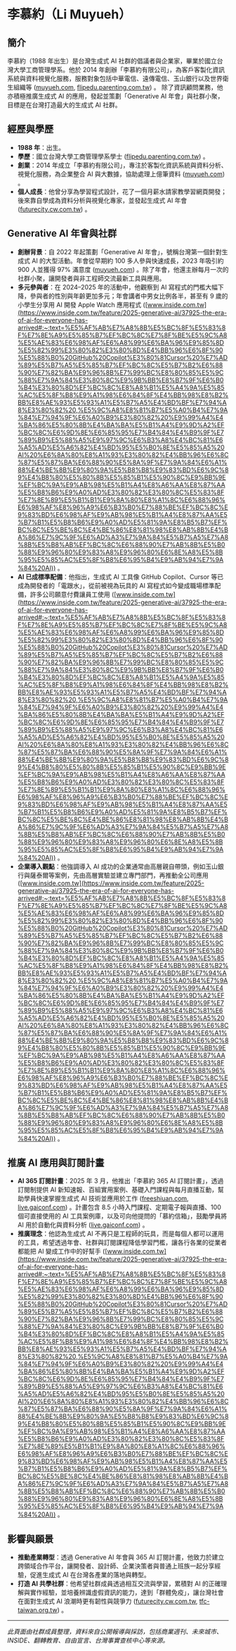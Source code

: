 # 李慕約（Li Muyueh）  

## 簡介  
李慕約（1988 年出生）是台灣生成式 AI 社群的倡議者與企業家，畢業於國立台灣大學工商管理學系。他於 2014 年創辦「李慕約有限公司」，為客戶客製化資訊系統與資料視覺化服務，服務對象包括中華電信、遠傳電信、玉山銀行以及世界衛生組織等 ([muyueh.com](https://muyueh.com/#:~:text=%E6%88%91%E5%80%91%E5%B9%AB%E5%8A%A9%E6%88%91%E5%80%91%E7%9A%84%E5%AE%A2%E6%88%B6%E6%89%93%E9%80%A0%E5%AE%A2%E8%A3%BD%E5%8C%96%E7%9A%84%E8%B3%87%E8%A8%8A%E7%B3%BB%E7%B5%B1%E3%80%82%E6%88%91%E5%80%91%E7%9A%84%E5%AE%A2%E6%88%B6%E5%8C%85%E5%90%AB%EF%BC%9A%E4%B8%AD%E8%8F%AF%E9%9B%BB%E4%BF%A1%E3%80%81%E9%81%A0%E5%82%B3%E9%9B%BB%E4%BF%A1%E3%80%81%E7%8E%89%E5%B1%B1%E9%87%91%E6%8E%A7%E3%80%81%E7%BE%8E%E5%9C%8B%E5%9C%A8%E5%8F%B0%E5%8D%94%E6%9C%83%EF%BC%88AIT%EF%BC%89%E3%80%81%E4%B8%96%E7%95%8C%E8%A1%9B%E7%94%9F%E7%B5%84%E7%B9%94%EF%BC%88WHO%EF%BC%89%20%E4%BB%A5%E5%8F%8A%E7%8F%BE%E4%BB%BB%E7%B8%BD%E7%B5%B1%E3%80%82%20%20%E5%AE%A2%E8%A3%BD%E5%8C%96%E8%B3%87%E8%A8%8A%E7%B3%BB%E7%B5%B1%20%E8%87%B4%E8%AC%9B%E7%A9%B6%E7%9A%84%E5%AE%A2%E6%88%B6%EF%BC%9A%E4%B8%8D%E5%B0%87%E5%B0%B1%E7%9A%84%E9%81%B8%E6%93%87,%E9%A6%96%E9%A0%81%20%20%E8%AA%B2%E7%A8%8B%EF%BC%9A%E6%9D%8E%E6%85%95%E7%B4%84%E7%9A%84%20AI%20%E5%B7%A5%E4%BD%9C%E6%87%89%E7%94%A8), [flipedu.parenting.com.tw](https://flipedu.parenting.com.tw/author/1264#:~:text=%E6%9D%8E%E6%85%95%E7%B4%84%5D%20,%E6%B4%BB%E5%8B%95%20%20%20%E6%9C%83%E5%93%A1%E5%B0%88%E5%B1%AC)) 。
除了資訊顧問業務，他亦積極推廣生成式 AI 的應用，發起並策劃「Generative AI 年會」與社群小聚，目標是在台灣打造最大的生成式 AI 社群。  

## 經歷與學歷  
- **1988 年**：出生。
- **學歷**：國立台灣大學工商管理學系學士 ([flipedu.parenting.com.tw](https://flipedu.parenting.com.tw/author/1264#:~:text=%E6%9D%8E%E6%85%95%E7%B4%84%5D%20,%E6%B4%BB%E5%8B%95%20%20%20%E6%9C%83%E5%93%A1%E5%B0%88%E5%B1%AC)) 。  
- **創業**：2014 年成立「李慕約有限公司」，專注於客製化資訊系統與資料分析、視覺化服務，為企業整合 AI 與大數據，協助處理上億筆資料 ([muyueh.com](https://muyueh.com/#:~:text=%E6%88%91%E5%80%91%E5%B9%AB%E5%8A%A9%E6%88%91%E5%80%91%E7%9A%84%E5%AE%A2%E6%88%B6%E6%89%93%E9%80%A0%E5%AE%A2%E8%A3%BD%E5%8C%96%E7%9A%84%E8%B3%87%E8%A8%8A%E7%B3%BB%E7%B5%B1%E3%80%82%E6%88%91%E5%80%91%E7%9A%84%E5%AE%A2%E6%88%B6%E5%8C%85%E5%90%AB%EF%BC%9A%E4%B8%AD%E8%8F%AF%E9%9B%BB%E4%BF%A1%E3%80%81%E9%81%A0%E5%82%B3%E9%9B%BB%E4%BF%A1%E3%80%81%E7%8E%89%E5%B1%B1%E9%87%91%E6%8E%A7%E3%80%81%E7%BE%8E%E5%9C%8B%E5%9C%A8%E5%8F%B0%E5%8D%94%E6%9C%83%EF%BC%88AIT%EF%BC%89%E3%80%81%E4%B8%96%E7%95%8C%E8%A1%9B%E7%94%9F%E7%B5%84%E7%B9%94%EF%BC%88WHO%EF%BC%89%20%E4%BB%A5%E5%8F%8A%E7%8F%BE%E4%BB%BB%E7%B8%BD%E7%B5%B1%E3%80%82%20%20%E5%AE%A2%E8%A3%BD%E5%8C%96%E8%B3%87%E8%A8%8A%E7%B3%BB%E7%B5%B1%20%E8%87%B4%E8%AC%9B%E7%A9%B6%E7%9A%84%E5%AE%A2%E6%88%B6%EF%BC%9A%E4%B8%8D%E5%B0%87%E5%B0%B1%E7%9A%84%E9%81%B8%E6%93%87,%E9%A6%96%E9%A0%81%20%20%E8%AA%B2%E7%A8%8B%EF%BC%9A%E6%9D%8E%E6%85%95%E7%B4%84%E7%9A%84%20AI%20%E5%B7%A5%E4%BD%9C%E6%87%89%E7%94%A8)) 。  
- **個人成長**：他曾分享為學習程式設計，花了一個月薪水請家教學習網頁開發；後來靠自學成為資料分析與視覺化專家，並發起生成式 AI 年會 ([futurecity.cw.com.tw](https://futurecity.cw.com.tw/article/3705#:~:text=%E6%9C%AA%E4%BE%86%E5%A4%A7%E4%BE%86%E8%B3%93%EF%BC%9A%E7%94%9F%E6%88%90%E5%BC%8FAI%E5%B9%B4%E6%9C%83%E7%AD%96%E5%B1%95%E4%BA%BA%E6%9D%8E%E6%85%95%E7%B4%84%E3%80%82%E5%9C%96%E7%89%87%E4%BE%86%E6%BA%90%EF%BC%9A%E6%9D%8E%E6%85%95%E7%B4%84%E6%8F%90%E4%BE%9B%20%E8%A3%BD%E5%9C%96%EF%BC%9A%E6%9C%AA%E4%BE%86%E5%9F%8E%E5%B8%82%202025,%E5%95%8F%EF%BC%9A%E5%BE%9E2022%E5%B9%B4%E5%BA%95ChatGPT%E5%87%BA%E7%8F%BE%E5%88%B0%E7%8F%BE%E5%9C%A8%EF%BC%8C%E4%BD%A0%E8%BE%A6%E4%BA%86%E5%BE%88%E5%A4%9AAI%E7%9B%B8%E9%97%9C%E7%9A%84%E6%B4%BB%E5%8B%95%E3%80%81%E8%81%9A%E6%9C%83%E8%88%87%E6%BC%94%E8%AC%9B%E3%80%82%E4%BD%A0%E8%A7%80%E5%AF%9F%EF%BC%8C%E5%8F%B0%E7%81%A3%E7%9A%84AI%E5%AD%B8%E7%BF%92%E7%A4%BE%E7%BE%A4%E6%9C%89%E4%BB%80%E9%BA%BC%E8%AE%8A%E5%8C%96%EF%BC%9F%E9%80%99%E6%98%AF%E4%BD%A0%E6%83%B3%E5%83%8F%E4%B8%AD%E7%9A%84%E6%8A%80%E8%A1%93%E7%A4%BE%E7%BE%A4%E5%97%8E%EF%BC%9F%20%E6%9D%8E%EF%BC%9A%E6%88%91%E8%A7%80%E5%AF%9F%E5%88%B0%E4%B8%80%E5%80%8B%E9%87%8D%E5%A4%A7%E8%AE%8A%E5%8C%96%EF%BC%8C%E9%9B%96%E7%84%B6%E4%B8%A6%E9%9D%9E%E5%88%BB%E6%84%8F%E6%8E%A8%E5%8B%95%EF%BC%8C%E4%BD%86%E6%88%91%E6%84%8F%E8%AD%98%E5%88%B0%EF%BC%8C%E5%8F%83%E8%88%87AI%E5%AF%AB%E7%A8%8B%E5%BC%8F%E6%B4%BB%E5%8B%95%E7%9A%84%E5%A5%B3%E6%80%A7%E5%B7%B2%E8%B6%85%E9%81%8E%E7%94%B7%E6%80%A7%E3%80%82%20%E6%9C%80%E5%88%9D%E8%88%89%E8%BE%A6%E6%B4%BB%E5%8B%95%E6%99%82%EF%BC%8C%E6%88%91%E5%80%91%E6%83%B3%E5%83%8F%E7%9A%84%E6%88%90%E5%93%A1%E5%BD%A2%E8%B1%A1%E6%98%AF%E7%94%B7%E6%80%A7%E5%B7%A5%E7%A8%8B%E5%B8%AB%EF%BC%8C%E5%B0%B1%E5%83%8F%E5%8F%B0%E7%81%A3%E6%97%A2%E6%9C%89%E7%9A%84%E9%96%8B%E6%BA%90%E7%A4%BE%E7%BE%A4%EF%BC%8C%E5%A6%82g0v%E3%80%81COSCUP%E3%80%81PyCon%20TW%E7%AD%89%E3%80%82%E4%BD%86%E6%98%AF%EF%BC%8CAI%E9%99%8D%E4%BD%8E%E4%BA%86%E5%85%A5%E9%96%80%E9%96%80%E6%AA%BB%EF%BC%8C%E7%84%A1%E8%AB%96%E6%98%AF%E8%AC%9B%E8%80%85%E9%82%84%E6%98%AF%E5%8F%83%E8%88%87%E8%80%85%EF%BC%8C%E6%AF%8F%E5%80%8B%E4%BA%BA%E9%83%BD%E6%9C%89%E6%A9%9F%E6%9C%83%E5%8F%83%E8%88%87%E3%80%82%E5%9B%A0%E6%AD%A4%EF%BC%8C%E5%8F%83%E8%88%87%E8%80%85%E7%9A%84%E8%83%8C%E6%99%AF%E3%80%81%E6%80%A7%E5%88%A5%E3%80%81%E5%B9%B4%E9%BD%A1%E6%9B%B4%E5%A4%9A%E5%85%83%EF%BC%8C%E4%B8%94%E5%87%BA%E7%8F%BE%E4%B8%8D%E5%B0%91%E9%A0%90%E6%9C%9F%E5%A4%96%E7%9A%84%E9%9D%A2%E5%AD%94%E3%80%82%20%E4%BB%8A%E5%B9%B4%E7%94%9F%E6%88%90%E5%BC%8FAI%E5%B9%B4%E6%9C%83%E4%B8%BB%E9%A1%8C%E6%98%AF%E3%80%8C%E7%94%A8AI%E5%AF%AB%E7%A8%8B%E5%BC%8F%E3%80%8D%EF%BC%8C%E8%AC%9B%E8%80%85%E5%A4%A7%E5%A4%9A%E4%B8%8D%E6%98%AF%E7%94%B7%E6%80%A7%E5%B7%A5%E7%A8%8B%E5%B8%AB%E3%80%82%E6%88%91%E5%B8%8C%E6%9C%9B%E9%80%99%E8%83%BD%E5%95%9F%E7%99%BC%E5%A4%A7%E5%AE%B6%EF%BC%9A)) 。
## Generative AI 年會與社群  
- **創辦背景**：自 2022 年起策劃「Generative AI 年會」，號稱台灣第一個針對生成式 AI 的大型活動。年會從早期約 100 多人參與快速成長，2023 年吸引約 900 人並獲得 97% 滿意度 ([muyueh.com](https://muyueh.com/#:~:text=%E6%88%91%E5%80%91%E5%B9%AB%E5%8A%A9%E6%88%91%E5%80%91%E7%9A%84%E5%AE%A2%E6%88%B6%E6%89%93%E9%80%A0%E5%AE%A2%E8%A3%BD%E5%8C%96%E7%9A%84%E8%B3%87%E8%A8%8A%E7%B3%BB%E7%B5%B1%E3%80%82%E6%88%91%E5%80%91%E7%9A%84%E5%AE%A2%E6%88%B6%E5%8C%85%E5%90%AB%EF%BC%9A%E4%B8%AD%E8%8F%AF%E9%9B%BB%E4%BF%A1%E3%80%81%E9%81%A0%E5%82%B3%E9%9B%BB%E4%BF%A1%E3%80%81%E7%8E%89%E5%B1%B1%E9%87%91%E6%8E%A7%E3%80%81%E7%BE%8E%E5%9C%8B%E5%9C%A8%E5%8F%B0%E5%8D%94%E6%9C%83%EF%BC%88AIT%EF%BC%89%E3%80%81%E4%B8%96%E7%95%8C%E8%A1%9B%E7%94%9F%E7%B5%84%E7%B9%94%EF%BC%88WHO%EF%BC%89%20%E4%BB%A5%E5%8F%8A%E7%8F%BE%E4%BB%BB%E7%B8%BD%E7%B5%B1%E3%80%82%20%20%E5%AE%A2%E8%A3%BD%E5%8C%96%E8%B3%87%E8%A8%8A%E7%B3%BB%E7%B5%B1%20%E8%87%B4%E8%AC%9B%E7%A9%B6%E7%9A%84%E5%AE%A2%E6%88%B6%EF%BC%9A%E4%B8%8D%E5%B0%87%E5%B0%B1%E7%9A%84%E9%81%B8%E6%93%87,%E9%A6%96%E9%A0%81%20%20%E8%AA%B2%E7%A8%8B%EF%BC%9A%E6%9D%8E%E6%85%95%E7%B4%84%E7%9A%84%20AI%20%E5%B7%A5%E4%BD%9C%E6%87%89%E7%94%A8)) 。除了年會，他還主辦每月一次的社群小聚，讓開發者與非工程師交流最新工具與應用。  
- **多元參與者**：在 2024–2025 年的活動中，他觀察到 AI 寫程式的門檻大幅下降，參與者的性別與年齡更加多元；年會講者中男女比例各半，甚至有 9 歲的小學生分享用 AI 開發 Apple Watch 應用程式 ([www.inside.com.tw](https://www.inside.com.tw/feature/2025-generative-ai/37925-the-era-of-ai-for-everyone-has-arrived#:~:text=%E5%AF%AB%E7%A8%8B%E5%BC%8F%E5%83%8F%E7%8E%A9%E5%85%B7%EF%BC%8C%E7%8F%BE%E5%9C%A8%E5%AE%83%E6%98%AF%E6%A8%99%E6%BA%96%E9%85%8D%E5%82%99%E3%80%82%E3%80%8D%E4%BB%96%E6%8F%90%E5%88%B0%20GitHub%20Copilot%E3%80%81Cursor%20%E7%AD%89%E5%B7%A5%E5%85%B7%EF%BC%8C%E5%B7%B2%E6%88%90%E7%82%BA%E9%96%8B%E7%99%BC%E8%80%85%E5%9C%88%E7%9A%84%E3%80%8C%E9%9B%BB%E8%B7%9F%E6%B0%B4%E3%80%8D%EF%BC%8C%E8%A8%B1%E5%A4%9A%E5%85%AC%E5%8F%B8%E9%A1%98%E6%84%8F%E4%BB%98%E8%B2%BB%E8%AE%93%E5%93%A1%E5%B7%A5%E4%BD%BF%E7%94%A8%E3%80%82%20,%E5%9C%A8%E8%81%B7%E5%A0%B4%E7%9A%84%E7%94%9F%E6%A0%B9%E3%80%82%20%E9%99%A4%E4%BA%86%E5%80%8B%E4%BA%BA%E5%B1%A4%E9%9D%A2%EF%BC%8C%E6%9D%8E%E6%85%95%E7%B4%84%E4%B9%9F%E7%89%B9%E5%88%A5%E9%97%9C%E6%B3%A8%E4%BC%81%E6%A5%AD%E5%A6%82%E4%BD%95%E5%B0%8E%E5%85%A5%20AI%20%E6%8A%80%E8%A1%93%E3%80%82%E4%BB%96%E6%8C%87%E5%87%BA%E6%88%90%E5%8A%9F%E7%9A%84%E6%A1%88%E4%BE%8B%E9%80%9A%E5%B8%B8%E9%83%BD%E6%9C%89%E4%B8%80%E5%80%8B%E5%85%B1%E5%90%8C%E9%BB%9E%EF%BC%9A%E9%AB%98%E5%B1%A4%E8%A6%AA%E8%87%AA%E5%B8%B6%E9%A0%AD%E3%80%82%E3%80%8C%E5%83%8F%E7%8E%89%E5%B1%B1%E9%8A%80%E8%A1%8C%E6%88%96%E6%98%AF%E8%96%A9%E6%B3%B0%E7%88%BE%EF%BC%8C%E9%83%BD%E6%98%AF%E9%AB%98%E5%B1%A4%E8%87%AA%E5%B7%B1%E5%B8%B6%E9%A0%AD%E5%81%9A%E8%B5%B7%EF%BC%8C%E5%BE%8C%E4%BE%86%E8%81%98%E8%AB%8B%E4%BA%86%E7%9C%9F%E6%AD%A3%E7%9A%84%E5%B7%A5%E7%A8%8B%E5%B8%AB%EF%BC%8C%E6%88%90%E7%AB%8B%E5%B0%88%E9%96%80%E9%83%A8%E9%96%80%E6%8E%A8%E5%8B%95%E5%85%AC%E5%8F%B8%E6%95%B4%E9%AB%94%E7%9A%84%20AI)) 。  
- **AI 已成標準配備**：他指出，生成式 AI 工具像 GitHub Copilot、Cursor 等已成為開發者的「電跟水」，從前被視為玩具的 AI 寫程式如今變成職場標準配備，許多公司願意付費讓員工使用 ([www.inside.com.tw](https://www.inside.com.tw/feature/2025-generative-ai/37925-the-era-of-ai-for-everyone-has-arrived#:~:text=%E5%AF%AB%E7%A8%8B%E5%BC%8F%E5%83%8F%E7%8E%A9%E5%85%B7%EF%BC%8C%E7%8F%BE%E5%9C%A8%E5%AE%83%E6%98%AF%E6%A8%99%E6%BA%96%E9%85%8D%E5%82%99%E3%80%82%E3%80%8D%E4%BB%96%E6%8F%90%E5%88%B0%20GitHub%20Copilot%E3%80%81Cursor%20%E7%AD%89%E5%B7%A5%E5%85%B7%EF%BC%8C%E5%B7%B2%E6%88%90%E7%82%BA%E9%96%8B%E7%99%BC%E8%80%85%E5%9C%88%E7%9A%84%E3%80%8C%E9%9B%BB%E8%B7%9F%E6%B0%B4%E3%80%8D%EF%BC%8C%E8%A8%B1%E5%A4%9A%E5%85%AC%E5%8F%B8%E9%A1%98%E6%84%8F%E4%BB%98%E8%B2%BB%E8%AE%93%E5%93%A1%E5%B7%A5%E4%BD%BF%E7%94%A8%E3%80%82%20,%E5%9C%A8%E8%81%B7%E5%A0%B4%E7%9A%84%E7%94%9F%E6%A0%B9%E3%80%82%20%E9%99%A4%E4%BA%86%E5%80%8B%E4%BA%BA%E5%B1%A4%E9%9D%A2%EF%BC%8C%E6%9D%8E%E6%85%95%E7%B4%84%E4%B9%9F%E7%89%B9%E5%88%A5%E9%97%9C%E6%B3%A8%E4%BC%81%E6%A5%AD%E5%A6%82%E4%BD%95%E5%B0%8E%E5%85%A5%20AI%20%E6%8A%80%E8%A1%93%E3%80%82%E4%BB%96%E6%8C%87%E5%87%BA%E6%88%90%E5%8A%9F%E7%9A%84%E6%A1%88%E4%BE%8B%E9%80%9A%E5%B8%B8%E9%83%BD%E6%9C%89%E4%B8%80%E5%80%8B%E5%85%B1%E5%90%8C%E9%BB%9E%EF%BC%9A%E9%AB%98%E5%B1%A4%E8%A6%AA%E8%87%AA%E5%B8%B6%E9%A0%AD%E3%80%82%E3%80%8C%E5%83%8F%E7%8E%89%E5%B1%B1%E9%8A%80%E8%A1%8C%E6%88%96%E6%98%AF%E8%96%A9%E6%B3%B0%E7%88%BE%EF%BC%8C%E9%83%BD%E6%98%AF%E9%AB%98%E5%B1%A4%E8%87%AA%E5%B7%B1%E5%B8%B6%E9%A0%AD%E5%81%9A%E8%B5%B7%EF%BC%8C%E5%BE%8C%E4%BE%86%E8%81%98%E8%AB%8B%E4%BA%86%E7%9C%9F%E6%AD%A3%E7%9A%84%E5%B7%A5%E7%A8%8B%E5%B8%AB%EF%BC%8C%E6%88%90%E7%AB%8B%E5%B0%88%E9%96%80%E9%83%A8%E9%96%80%E6%8E%A8%E5%8B%95%E5%85%AC%E5%8F%B8%E6%95%B4%E9%AB%94%E7%9A%84%20AI)) 。
- **企業導入觀點**：他強調導入 AI 成功的企業通常由高層親自帶頭，例如玉山銀行與薩泰爾等案例，先由高層實驗並建立專門部門，再推動全公司應用 ([www.inside.com.tw](https://www.inside.com.tw/feature/2025-generative-ai/37925-the-era-of-ai-for-everyone-has-arrived#:~:text=%E5%AF%AB%E7%A8%8B%E5%BC%8F%E5%83%8F%E7%8E%A9%E5%85%B7%EF%BC%8C%E7%8F%BE%E5%9C%A8%E5%AE%83%E6%98%AF%E6%A8%99%E6%BA%96%E9%85%8D%E5%82%99%E3%80%82%E3%80%8D%E4%BB%96%E6%8F%90%E5%88%B0%20GitHub%20Copilot%E3%80%81Cursor%20%E7%AD%89%E5%B7%A5%E5%85%B7%EF%BC%8C%E5%B7%B2%E6%88%90%E7%82%BA%E9%96%8B%E7%99%BC%E8%80%85%E5%9C%88%E7%9A%84%E3%80%8C%E9%9B%BB%E8%B7%9F%E6%B0%B4%E3%80%8D%EF%BC%8C%E8%A8%B1%E5%A4%9A%E5%85%AC%E5%8F%B8%E9%A1%98%E6%84%8F%E4%BB%98%E8%B2%BB%E8%AE%93%E5%93%A1%E5%B7%A5%E4%BD%BF%E7%94%A8%E3%80%82%20,%E5%9C%A8%E8%81%B7%E5%A0%B4%E7%9A%84%E7%94%9F%E6%A0%B9%E3%80%82%20%E9%99%A4%E4%BA%86%E5%80%8B%E4%BA%BA%E5%B1%A4%E9%9D%A2%EF%BC%8C%E6%9D%8E%E6%85%95%E7%B4%84%E4%B9%9F%E7%89%B9%E5%88%A5%E9%97%9C%E6%B3%A8%E4%BC%81%E6%A5%AD%E5%A6%82%E4%BD%95%E5%B0%8E%E5%85%A5%20AI%20%E6%8A%80%E8%A1%93%E3%80%82%E4%BB%96%E6%8C%87%E5%87%BA%E6%88%90%E5%8A%9F%E7%9A%84%E6%A1%88%E4%BE%8B%E9%80%9A%E5%B8%B8%E9%83%BD%E6%9C%89%E4%B8%80%E5%80%8B%E5%85%B1%E5%90%8C%E9%BB%9E%EF%BC%9A%E9%AB%98%E5%B1%A4%E8%A6%AA%E8%87%AA%E5%B8%B6%E9%A0%AD%E3%80%82%E3%80%8C%E5%83%8F%E7%8E%89%E5%B1%B1%E9%8A%80%E8%A1%8C%E6%88%96%E6%98%AF%E8%96%A9%E6%B3%B0%E7%88%BE%EF%BC%8C%E9%83%BD%E6%98%AF%E9%AB%98%E5%B1%A4%E8%87%AA%E5%B7%B1%E5%B8%B6%E9%A0%AD%E5%81%9A%E8%B5%B7%EF%BC%8C%E5%BE%8C%E4%BE%86%E8%81%98%E8%AB%8B%E4%BA%86%E7%9C%9F%E6%AD%A3%E7%9A%84%E5%B7%A5%E7%A8%8B%E5%B8%AB%EF%BC%8C%E6%88%90%E7%AB%8B%E5%B0%88%E9%96%80%E9%83%A8%E9%96%80%E6%8E%A8%E5%8B%95%E5%85%AC%E5%8F%B8%E6%95%B4%E9%AB%94%E7%9A%84%20AI)) 。  

## 推廣 AI 應用與訂閱計畫  
- **AI 365 訂閱計畫**：2025 年 3 月，他推出「李慕約 365 AI 訂閱計畫」，透過訂閱制提供 AI 新知速報、百組實用案例、基礎入門課程與每月直播互動，幫助學員快速掌握生成式 AI 技術並應用於工作 ([freeshiuan.com](https://freeshiuan.com/muyueh-genai-365/), [live.gaiconf.com](https://live.gaiconf.com/plans/muyuehai365)) 。計畫包含 8.5 小時入門課程、定期電子報與直播、100 個可直接使用的 AI 工具案例庫，以及可向他提問的「慕約信箱」，鼓勵學員將 AI 用於自動化與資料分析 ([live.gaiconf.com](https://live.gaiconf.com/plans/muyuehai365)) 。
- **推廣理念**：他認為生成式 AI 不再只是工程師的玩具，而是每個人都可以運用的工具，希望透過年會、社群與訂閱課程降低學習門檻，讓各行各業的從業者都能把 AI 變成工作中的好幫手 ([www.inside.com.tw](https://www.inside.com.tw/feature/2025-generative-ai/37925-the-era-of-ai-for-everyone-has-arrived#:~:text=%E5%AF%AB%E7%A8%8B%E5%BC%8F%E5%83%8F%E7%8E%A9%E5%85%B7%EF%BC%8C%E7%8F%BE%E5%9C%A8%E5%AE%83%E6%98%AF%E6%A8%99%E6%BA%96%E9%85%8D%E5%82%99%E3%80%82%E3%80%8D%E4%BB%96%E6%8F%90%E5%88%B0%20GitHub%20Copilot%E3%80%81Cursor%20%E7%AD%89%E5%B7%A5%E5%85%B7%EF%BC%8C%E5%B7%B2%E6%88%90%E7%82%BA%E9%96%8B%E7%99%BC%E8%80%85%E5%9C%88%E7%9A%84%E3%80%8C%E9%9B%BB%E8%B7%9F%E6%B0%B4%E3%80%8D%EF%BC%8C%E8%A8%B1%E5%A4%9A%E5%85%AC%E5%8F%B8%E9%A1%98%E6%84%8F%E4%BB%98%E8%B2%BB%E8%AE%93%E5%93%A1%E5%B7%A5%E4%BD%BF%E7%94%A8%E3%80%82%20,%E5%9C%A8%E8%81%B7%E5%A0%B4%E7%9A%84%E7%94%9F%E6%A0%B9%E3%80%82%20%E9%99%A4%E4%BA%86%E5%80%8B%E4%BA%BA%E5%B1%A4%E9%9D%A2%EF%BC%8C%E6%9D%8E%E6%85%95%E7%B4%84%E4%B9%9F%E7%89%B9%E5%88%A5%E9%97%9C%E6%B3%A8%E4%BC%81%E6%A5%AD%E5%A6%82%E4%BD%95%E5%B0%8E%E5%85%A5%20AI%20%E6%8A%80%E8%A1%93%E3%80%82%E4%BB%96%E6%8C%87%E5%87%BA%E6%88%90%E5%8A%9F%E7%9A%84%E6%A1%88%E4%BE%8B%E9%80%9A%E5%B8%B8%E9%83%BD%E6%9C%89%E4%B8%80%E5%80%8B%E5%85%B1%E5%90%8C%E9%BB%9E%EF%BC%9A%E9%AB%98%E5%B1%A4%E8%A6%AA%E8%87%AA%E5%B8%B6%E9%A0%AD%E3%80%82%E3%80%8C%E5%83%8F%E7%8E%89%E5%B1%B1%E9%8A%80%E8%A1%8C%E6%88%96%E6%98%AF%E8%96%A9%E6%B3%B0%E7%88%BE%EF%BC%8C%E9%83%BD%E6%98%AF%E9%AB%98%E5%B1%A4%E8%87%AA%E5%B7%B1%E5%B8%B6%E9%A0%AD%E5%81%9A%E8%B5%B7%EF%BC%8C%E5%BE%8C%E4%BE%86%E8%81%98%E8%AB%8B%E4%BA%86%E7%9C%9F%E6%AD%A3%E7%9A%84%E5%B7%A5%E7%A8%8B%E5%B8%AB%EF%BC%8C%E6%88%90%E7%AB%8B%E5%B0%88%E9%96%80%E9%83%A8%E9%96%80%E6%8E%A8%E5%8B%95%E5%85%AC%E5%8F%B8%E6%95%B4%E9%AB%94%E7%9A%84%20AI)) 。  

## 影響與願景  
- **推動產業轉型**：透過 Generative AI 年會與 365 AI 訂閱計畫，他致力於建立跨領域合作平台，讓開發者、設計師、企業決策者與普通上班族一起分享經驗，促進生成式 AI 在台灣各產業的落地與轉型。
- **打造 AI 共學社群**：他希望社群成員透過相互交流與學習，累積對 AI 的正確理解與實作經驗，並培養辨識虛假資訊的能力，達到「群體免疫」，讓台灣社會在面對生成式 AI 浪潮時更有韌性與競爭力 ([futurecity.cw.com.tw](https://futurecity.cw.com.tw/article/3705#:~:text=%E6%9C%AA%E4%BE%86%E5%A4%A7%E4%BE%86%E8%B3%93%EF%BC%9A%E7%94%9F%E6%88%90%E5%BC%8FAI%E5%B9%B4%E6%9C%83%E7%AD%96%E5%B1%95%E4%BA%BA%E6%9D%8E%E6%85%95%E7%B4%84%E3%80%82%E5%9C%96%E7%89%87%E4%BE%86%E6%BA%90%EF%BC%9A%E6%9D%8E%E6%85%95%E7%B4%84%E6%8F%90%E4%BE%9B%20%E8%A3%BD%E5%9C%96%EF%BC%9A%E6%9C%AA%E4%BE%86%E5%9F%8E%E5%B8%82%202025,%E5%95%8F%EF%BC%9A%E5%BE%9E2022%E5%B9%B4%E5%BA%95ChatGPT%E5%87%BA%E7%8F%BE%E5%88%B0%E7%8F%BE%E5%9C%A8%EF%BC%8C%E4%BD%A0%E8%BE%A6%E4%BA%86%E5%BE%88%E5%A4%9AAI%E7%9B%B8%E9%97%9C%E7%9A%84%E6%B4%BB%E5%8B%95%E3%80%81%E8%81%9A%E6%9C%83%E8%88%87%E6%BC%94%E8%AC%9B%E3%80%82%E4%BD%A0%E8%A7%80%E5%AF%9F%EF%BC%8C%E5%8F%B0%E7%81%A3%E7%9A%84AI%E5%AD%B8%E7%BF%92%E7%A4%BE%E7%BE%A4%E6%9C%89%E4%BB%80%E9%BA%BC%E8%AE%8A%E5%8C%96%EF%BC%9F%E9%80%99%E6%98%AF%E4%BD%A0%E6%83%B3%E5%83%8F%E4%B8%AD%E7%9A%84%E6%8A%80%E8%A1%93%E7%A4%BE%E7%BE%A4%E5%97%8E%EF%BC%9F%20%E6%9D%8E%EF%BC%9A%E6%88%91%E8%A7%80%E5%AF%9F%E5%88%B0%E4%B8%80%E5%80%8B%E9%87%8D%E5%A4%A7%E8%AE%8A%E5%8C%96%EF%BC%8C%E9%9B%96%E7%84%B6%E4%B8%A6%E9%9D%9E%E5%88%BB%E6%84%8F%E6%8E%A8%E5%8B%95%EF%BC%8C%E4%BD%86%E6%88%91%E6%84%8F%E8%AD%98%E5%88%B0%EF%BC%8C%E5%8F%83%E8%88%87AI%E5%AF%AB%E7%A8%8B%E5%BC%8F%E6%B4%BB%E5%8B%95%E7%9A%84%E5%A5%B3%E6%80%A7%E5%B7%B2%E8%B6%85%E9%81%8E%E7%94%B7%E6%80%A7%E3%80%82%20%E6%9C%80%E5%88%9D%E8%88%89%E8%BE%A6%E6%B4%BB%E5%8B%95%E6%99%82%EF%BC%8C%E6%88%91%E5%80%91%E6%83%B3%E5%83%8F%E7%9A%84%E6%88%90%E5%93%A1%E5%BD%A2%E8%B1%A1%E6%98%AF%E7%94%B7%E6%80%A7%E5%B7%A5%E7%A8%8B%E5%B8%AB%EF%BC%8C%E5%B0%B1%E5%83%8F%E5%8F%B0%E7%81%A3%E6%97%A2%E6%9C%89%E7%9A%84%E9%96%8B%E6%BA%90%E7%A4%BE%E7%BE%A4%EF%BC%8C%E5%A6%82g0v%E3%80%81COSCUP%E3%80%81PyCon%20TW%E7%AD%89%E3%80%82%E4%BD%86%E6%98%AF%EF%BC%8CAI%E9%99%8D%E4%BD%8E%E4%BA%86%E5%85%A5%E9%96%80%E9%96%80%E6%AA%BB%EF%BC%8C%E7%84%A1%E8%AB%96%E6%98%AF%E8%AC%9B%E8%80%85%E9%82%84%E6%98%AF%E5%8F%83%E8%88%87%E8%80%85%EF%BC%8C%E6%AF%8F%E5%80%8B%E4%BA%BA%E9%83%BD%E6%9C%89%E6%A9%9F%E6%9C%83%E5%8F%83%E8%88%87%E3%80%82%E5%9B%A0%E6%AD%A4%EF%BC%8C%E5%8F%83%E8%88%87%E8%80%85%E7%9A%84%E8%83%8C%E6%99%AF%E3%80%81%E6%80%A7%E5%88%A5%E3%80%81%E5%B9%B4%E9%BD%A1%E6%9B%B4%E5%A4%9A%E5%85%83%EF%BC%8C%E4%B8%94%E5%87%BA%E7%8F%BE%E4%B8%8D%E5%B0%91%E9%A0%90%E6%9C%9F%E5%A4%96%E7%9A%84%E9%9D%A2%E5%AD%94%E3%80%82%20%E4%BB%8A%E5%B9%B4%E7%94%9F%E6%88%90%E5%BC%8FAI%E5%B9%B4%E6%9C%83%E4%B8%BB%E9%A1%8C%E6%98%AF%E3%80%8C%E7%94%A8AI%E5%AF%AB%E7%A8%8B%E5%BC%8F%E3%80%8D%EF%BC%8C%E8%AC%9B%E8%80%85%E5%A4%A7%E5%A4%9A%E4%B8%8D%E6%98%AF%E7%94%B7%E6%80%A7%E5%B7%A5%E7%A8%8B%E5%B8%AB%E3%80%82%E6%88%91%E5%B8%8C%E6%9C%9B%E9%80%99%E8%83%BD%E5%95%9F%E7%99%BC%E5%A4%A7%E5%AE%B6%EF%BC%9A), [tfc-taiwan.org.tw](https://tfc-taiwan.org.tw/migration_article_105712_10715/#:~:text=%E6%95%99%E8%82%B2%E5%BB%A3%E6%92%AD%E9%9B%BB%E5%8F%B0%E7%AF%80%E7%9B%AE%20www,%E4%BD%86%E9%BB%83%E5%85%86%E5%BE%BD%E4%B9%9F%E6%93%94%E6%86%82%EF%BC%8CAI%E6%89%80%E4%BD%BF%E7%94%A8%E7%9A%84%E8%81%B2%E9%9F%B3%E5%8F%AF%E8%83%BD%E4%BE%86%E8%87%AA%E7%9C%9F%E4%BA%BA%E5%8D%BB%E6%B2%92%E6%9C%89%E8%A2%AB%E6%8E%88%E6%AC%8A%EF%BC%8C%E6%9C%89%E6%B3%95%E5%BE%8B%E4%B8%8A%E7%9A%84%E7%96%91%E6%85%AE%E3%80%82%E3%80%8C%E5%9C%A8AI%E7%99%BC%E5%B1%95%E9%80%99%E9%BA%BC%20%E5%BF%AB%E9%80%9F%E4%B9%8B%E9%A4%98%EF%BC%8C%E8%A1%8D%E7%94%9F%E5%87%BA%E7%9A%84%E4%BE%B5%E7%8A%AF%E4%BA%BA%E6%A0%BC%E6%AC%8A%E3%80%81%E6%99%BA%E6%85%A7%E7%94%A2%E6%AC%8A%E8%AD%B0%E9%A1%8C%EF%BC%8C%E8%A6%81%E5%A6%82%E4%BD%95%E4%BF%9D%E8%AD%B7%E6%AF%8F%E5%80%8B%E4%BA%BA%E5%B0%88%E5%B1%AC%E7%9A%84%E8%81%B2%E9%9F%B3%EF%BC%8C%E9%83%BD%E6%98%AF%E6%8E%A5%E4%B8%8B%E4%BE%86%E5%A4%A7%E5%AE%B6%E5%BF%85%E9%A0%88%E4%B8%80%E8%B5%B7%E6%80%9D%E8%80%83%E7%9A%84%E5%95%8F%E9%A1%8C%E3%80%82%E3%80%8D%20%E3%80%96%E6%96%B0%E8%81%9E%E7%9C%9F%E5%81%87%E6%8E%B0%EF%BD%9C%E5%81%87%E8%A8%8A%E6%81%AFByeBye%EF%BC%81%E3%80%97%E7%94%B1%E5%8F%B0%E7%81%A3%E4%BA%8B%E5%AF%A6%E6%9F%A5%E6%A0%B8%20%E6%95%99%E8%82%B2%E5%9F%BA%E9%87%91%E6%9C%83%E8%91%A3%E4%BA%8B%E9%BB%83%E5%85%86%E5%BE%BD%E4%B8%BB%E6%8C%81%E3%80%82%E7%AF%80%E7%9B%AE%E4%B8%AD%E9%82%80%E8%AB%8B%E5%90%84%E8%A1%8C%E5%90%84%E6%A5%AD%E7%9A%84%E6%9C%8B%E5%8F%8B%E6%9A%A2%E8%AB%87%E5%AA%92%E9%AB%94%E8%AD%B0%E9%A1%8C%EF%BC%8C%E7%82%BA%E8%81%BD%E7%9C%BE%E6%8F%90%E5%8D%87%E5%AA%92%E9%AB%94%E7%B4%A0%E9%A4%8A%E3%80%81%E5%A2%9E%E5%BC%B7%E5%B0%8D%E5%81%87%E8%A8%8A%E6%81%AF%E7%9A%84%E6%8A%B5%E6%8A%97%E5%8A%9B%EF%BC%8C%E5%B8%8C%E6%9C%9B%E9%81%94%E6%88%90%E3%80%8C%E7%BE%A4%E9%AB%94%E5%85%8D%E7%96%AB%E3%80%8D%EF%BC%8C%E8%AE%93%E5%A4%A7%E5%AE%B6%E9%83%BD%E5%92%8C%E5%81%87%E8%A8%8A%E6%81%AF%E8%AA%AA%E6%8E%B0%E6%8E%B0%EF%BC%81%20%E6%9B%B4%E5%A4%9A%E7%B2%BE)) 。  

---  
*此頁面由社群成員整理，資料來自公開報導與採訪，包括商業週刊、未來城市、INSIDE、翻轉教育、自由宣言、台灣事實查核中心等來源。*
